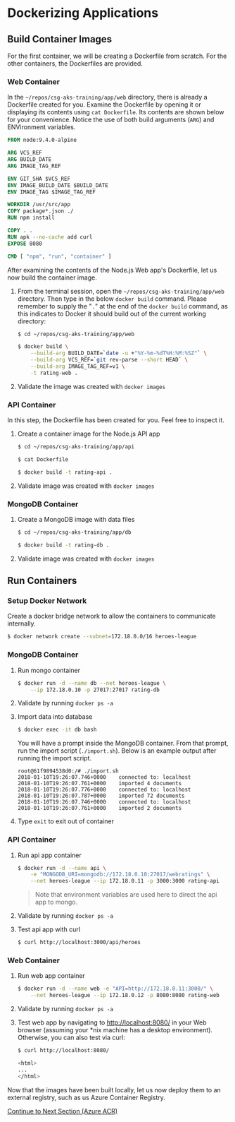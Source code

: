 # Dockerizing Applications

## Build Container Images

For the first container, we will be creating a Dockerfile from scratch. For the other containers, the Dockerfiles are provided.

### Web Container

In the `~/repos/csg-aks-training/app/web` directory, there is already a Dockerfile created for you. Examine the Dockerfile by opening it or displaying its contents using `cat Dockerfile`. Its contents are shown below for your convenience. Notice the use of both build arguments (`ARG`) and ENVironment variables.

```Dockerfile
FROM node:9.4.0-alpine

ARG VCS_REF
ARG BUILD_DATE
ARG IMAGE_TAG_REF

ENV GIT_SHA $VCS_REF
ENV IMAGE_BUILD_DATE $BUILD_DATE
ENV IMAGE_TAG $IMAGE_TAG_REF

WORKDIR /usr/src/app
COPY package*.json ./
RUN npm install

COPY . .
RUN apk --no-cache add curl
EXPOSE 8080

CMD [ "npm", "run", "container" ]
```

After examining the contents of the Node.js Web app's Dockerfile, let us now build the container image.

1. From the terminal session, open the `~/repos/csg-aks-training/app/web` directory. Then type in the below `docker build` command. Please remember to supply the "`.`" at the end of the `docker build` command, as this indicates to Docker it should build out of the current working directory:

    ```bash
    $ cd ~/repos/csg-aks-training/app/web

    $ docker build \
        --build-arg BUILD_DATE=`date -u +"%Y-%m-%dT%H:%M:%SZ"` \
        --build-arg VCS_REF=`git rev-parse --short HEAD` \
        --build-arg IMAGE_TAG_REF=v1 \
        -t rating-web .
    ```

2. Validate the image was created with `docker images`

### API Container

In this step, the Dockerfile has been created for you. Feel free to inspect it.

1. Create a container image for the Node.js API app

    ```bash
    $ cd ~/repos/csg-aks-training/app/api

    $ cat Dockerfile

    $ docker build -t rating-api .
    ```

2. Validate image was created with `docker images`

### MongoDB Container

1. Create a MongoDB image with data files

    ```bash
    $ cd ~/repos/csg-aks-training/app/db

    $ docker build -t rating-db .
    ```

2. Validate image was created with `docker images`

## Run Containers

### Setup Docker Network

Create a docker bridge network to allow the containers to communicate internally.

```bash
$ docker network create --subnet=172.18.0.0/16 heroes-league
```

### MongoDB Container

1. Run mongo container

    ```bash
    $ docker run -d --name db --net heroes-league \
        --ip 172.18.0.10 -p 27017:27017 rating-db
    ```

2. Validate by running `docker ps -a`

3. Import data into database

    ```bash
    $ docker exec -it db bash
    ```

    You will have a prompt inside the MongoDB container. From that prompt, run the import script (`./import.sh`). Below is an example output after running the import script.

    ```
    root@61f9894538d0:/# ./import.sh
    2018-01-10T19:26:07.746+0000	connected to: localhost
    2018-01-10T19:26:07.761+0000	imported 4 documents
    2018-01-10T19:26:07.776+0000	connected to: localhost
    2018-01-10T19:26:07.787+0000	imported 72 documents
    2018-01-10T19:26:07.746+0000	connected to: localhost
    2018-01-10T19:26:07.761+0000	imported 2 documents
    ```

4. Type `exit` to exit out of container

### API Container

1. Run api app container

    ```bash
    $ docker run -d --name api \
        -e "MONGODB_URI=mongodb://172.18.0.10:27017/webratings" \
        --net heroes-league --ip 172.18.0.11 -p 3000:3000 rating-api
    ```

    > Note that environment variables are used here to direct the api app to mongo.

2. Validate by running `docker ps -a`

3. Test api app with curl
    ```bash
    $ curl http://localhost:3000/api/heroes
    ```

### Web Container

1. Run web app container

    ```bash
    $ docker run -d --name web -e "API=http://172.18.0.11:3000/" \
        --net heroes-league --ip 172.18.0.12 -p 8080:8080 rating-web
    ```

2. Validate by running `docker ps -a`

3. Test web app by navigating to [http://localhost:8080/](http://localhost:8080/) in your Web browser (assuming your *nix machine has a desktop environment). Otherwise, you can also test via curl:

    ```bash
    $ curl http://localhost:8080/

    <html>
    ...
    </html>
    ```

Now that the images have been built locally, let us now deploy them to an external registry, such as us Azure Container Registry.

[Continue to Next Section (Azure ACR)](02.01-deploy-docker-img-acr.md)

